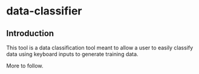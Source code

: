 # data-classifier
## Introduction
This tool is a data classification tool meant to allow a user to easily classify data using keyboard inputs to generate training data.

More to follow.
